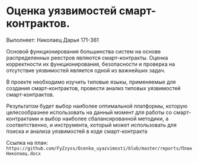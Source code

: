 # Оценка уязвимостей смарт-контрактов.

Выполняет: Николаец Дарья 171-361

Основой функционирования большинства систем на основе распределенных реестров являются смарт-контракты. Оценка корректности их функционирования, безопасности и проверка на отсутствие уязвимостей является одной из важнейших задач.

В проекте необходимо изучить типовые языкы, применяемые для создания смарт-контрактов, провести анализ типовых уязвимостей смарт-контрактов.

Результатом будет выбор наиболее оптимальной платформы, которую целесообразнее использовать на данный момент для работы со смарт-контрактами и выбор наиболее сбалансированной методики, а соответственно, и инструмента, который может использовать для поиска и анализа уязвимостей в коде смарт-контракта

Cсылка на план: `https://github.com/FyZzyss/Ocenka_uyazvimosti/blob/master/reports/План Николаец.docx`
